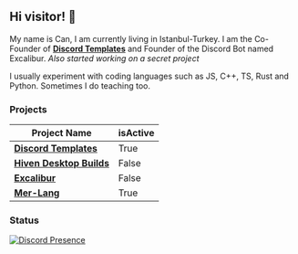 ## Hi visitor! 👋
My name is Can, I am currently living in  Istanbul-Turkey. I am the Co-Founder of **[Discord Templates](https://discordtemplates.com)** and Founder of the Discord Bot named Excalibur.  _Also started working on a secret project_

I usually experiment with coding languages such as JS, C++, TS, Rust and Python. Sometimes I do teaching too.

### Projects
|                    Project Name                                                    | isActive |
| ---------------------------------------------------------------------------------- | -------- |
| **[Discord Templates](https://discordtemplates.com)**                              |   True   |
| **[Hiven Desktop Builds](https://github.com/CanCodes/Hiven-Desktop-Builds)**       |   False  |
| **[Excalibur](https://top.gg/bot/582998920217493640)**                             |   False  |
| **[Mer-Lang](https://github.com/CanCodes/mer)**                                    |   True   |

### Status
[![Discord Presence](https://lanyard-profile-readme.vercel.app/api/316641074967871500?bg=0d1117)](https://discord.com/users/316641074967871500)


<!--
- 🔭 currently working on
**[Discord Templates](https://discordtemplates.com)**
- 🌱 I’m currently learning ...

- 👯 I’m looking to collaborate on ...

- 🤔 I’m looking for help with ...

- 💬 Ask me about ...

- 📫 How to reach me: ...

- 😄 Pronouns: ...

- ⚡ Fun fact: ...
-->
